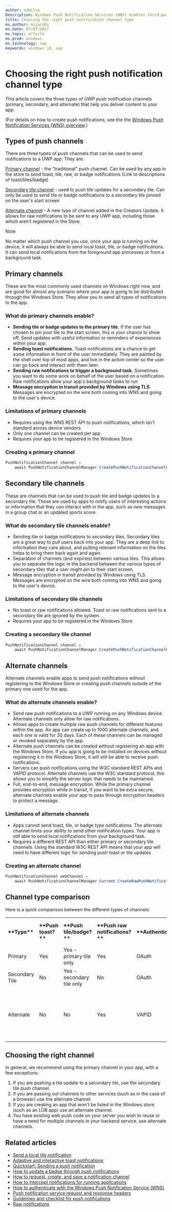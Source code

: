 ```yaml
---
author: adwilso
Description: Windows Push Notification Services (WNS) enables third-party developers to send toast, tile, badge, and raw updates from their own cloud service. There are many ways to send the notifications depending on the needs of your application
title: Choosing the right push notification channel type
ms.author: mijacobs
ms.date: 07/07/2017
ms.topic: article
ms.prod: windows
ms.technology: uwp
keywords: windows 10, uwp
---
```


# Choosing the right push notification channel type

This article covers the three types of UWP push notification channels (primary, secondary, and alternate) that help you deliver content to your app. 

(For details on how to create push notifications, see the the [Windows Push Notification Services (WNS) overview](../tiles-and-notifications-windows-push-notification-services--wns--overview.md).) 

## Types of push channels 

There are three types of push channels that can be used to send notifications to a UWP app. They are: 

[Primary channel](https://docs.microsoft.com/en-us/uwp/api/windows.networking.pushnotifications.pushnotificationchannelmanagerforuser#methods_) - the "traditional" push channel. Can be used by any app in the store to send toast, tile, raw, or badge notifications (Link to descriptions of toast/tiles/badge)

[Secondary tile channel](https://docs.microsoft.com/en-us/uwp/api/windows.networking.pushnotifications.pushnotificationchannelmanagerforuser#methods_) - used to push tile updates for a secondary tile. Can only be used to send tile or badge notifications to a secondary tile pinned on the user's start screen

[Alternate channel](https://docs.microsoft.com/en-us/uwp/api/windows.networking.pushnotifications.pushnotificationchannelmanagerforuser#methods_) - A new type of channel added in the Creators Update. It allows for raw notifications to be sent to any UWP app, including those which aren't registered in the Store. 

> [!NOTE]
> No matter which push channel you use, once your app is running on the device, it will always be able to send local toast, tile, or badge notifications. It can send local notifications from the foreground app processes or from a background task. 


## Primary channels

These are the most commonly used channels on Windows right now, and are good for almost any scenario where your app is going to be distributed through the Windows Store. They allow you to send all types of notifications to the app. 

### What do primary channels enable?

-   **Sending tile or badge updates to the primary tile.** If the user has chosen to pin your tile to the start screen, this is your chance to show off. Send updates with useful information or reminders of experiences within your app. 
-   **Sending toast notifications.** Toast notifications are a chance to get some information in front of the user immediately. They are painted by the shell over top of most apps, and live in the action center so the user can go back and interact with them later. 
-   **Sending raw notifications to trigger a background task.** Sometimes you want to do some work on behalf of the user based on a notification. Raw notifications allow your app's background tasks to run 
-   **Message encryption in transit provided by Windows using TLS.** Messages are encrypted on the wire both coming into WNS and going to the user's device.  

### Limitations of primary channels

-   Requires using the WNS REST API to push notifications, which isn't standard across device vendors. 
-   Only one channel can be created per app 
-   Requires your app to be registered in the Windows Store

### Creating a primary channel 

```csharp
PushNotificationChannel channel = 
	await PushNotificationChannelManager.CreatePushNotificationChannelForApplicationAsync();
```

## Secondary tile channels

These are channels that can be used to push tile and badge updates to a secondary tile. These are used by apps to notify users of interesting actions or information that they can interact with in the app, such as new messages in a group chat or an updated sports score. 

### What do secondary tile channels enable?

-   Sending tile or badge notifications to secondary tiles. Secondary tiles are a great way to pull users back into your app. They are a deep link to information they care about, and putting relevant information on the tiles helps to bring them back again and again.
-   Separation of channels (and expiries) between various tiles. This allows you to separate the logic in the backend between the various types of secondary tiles that a user might pin to their start screen. 
-   Message encryption in transit provided by Windows using TLS. Messages are encrypted on the wire both coming into WNS and going to the user's device.  

### Limitations of secondary tile channels

-   No toast or raw notifications allowed. Toast or raw notifications sent to a secondary tile are ignored by the system.
-   Requires your app to be registered in the Windows Store


### Creating a secondary tile channel 

```csharp
PushNotificationChannel channel = 
	await PushNotificationChannelManager.CreatePushNotificationChannelForSecondaryTileAsync(tileId);
```

## Alternate channels

Alternate channels enable apps to send push notifications without registering to the Windows Store or creating push channels outside of the primary one used for the app. 
 
### What do alternate channels enable?
-   Send raw push notifications to a UWP running on any Windows device. Alternate channels only allow for raw notifications.
-   Allows apps to create multiple raw push channels for different features within the app. An app can create up to 1000 alternate channels, and each one is valid for 30 days. Each of these channels can be managed or revoked separately by the app.
-   Alternate push channels can be created without registering an app with the Windows Store. If you app is going to be installed on devices without registering it in the Windows Store, it will still be able to receive push notifications.
-   Servers can push notifications using the W3C standard REST APIs and VAPID protocol. Alternate channels use the W3C standard protocol, this allows you to simplify the server logic that needs to be maintained.
-   Full, end-to-end, message encryption. While the primary channel provides encryption while in transit, if you want to be extra secure, alternate channels enable your app to pass through encryption headers to protect a message. 

### Limitations of alternate channels
-   Apps cannot send toast, tile, or badge type notifications. The alternate channel limits your ability to send other notification types. Your app is still able to send local notifications from your background task. 
-   Requires a different REST API than either primary or secondary tile channels. Using the standard W3C REST API means that your app will need to have different logic for sending push toast or tile updates

### Creating an alternate channel 

```csharp
PushNotificationChannel webChannel = 
	await PushNotificationChannelManager.Current.CreateRawPushNotificationChannelWithAlternateKeyForApplicationAsync(applicationServerKey, appChannelId);
```

## Channel type comparison
Here is a quick comparison between the different types of channels:

<table>

<tr class="header">
<th align="left">**Type**</th>
<th align="left">**Push toast?**</th>
<th align="left">**Push tile/badge?**</th>
<th align="left">**Push raw notifications?**</th>
<th align="left">**Authentication**</th>
<th align="left">**API**</th>
<th align="left">**Store registration required?**</th>
<th align="left">**Channels**</th>
<th align="left">**Encryption**</th>
</tr>


<tr class="odd">
<td align="left">Primary</td>
<td align="left">Yes</td>
<td align="left">Yes - primary tile only</td>
<td align="left">Yes</td>
<td align="left">OAuth</td>
<td align="left">WNS REST API</td>
<td align="left">Yes</td>
<td align="left">One per app</td>
<td align="left">In Transit</td>
</tr>
<tr class="even">
<td align="left">Secondary Tile</td>
<td align="left">No</td>
<td align="left">Yes - secondary tile only</td>
<td align="left">No</td>
<td align="left">OAuth</td>
<td align="left">WNS REST API</td>
<td align="left">Yes</td>
<td align="left">One per secondary tile</td>
<td align="left">In Transit</td>
</tr>
<tr class="odd">
<td align="left">Alternate</td>
<td align="left">No</td>
<td align="left">No</td>
<td align="left">Yes</td>
<td align="left">VAPID</td>
<td align="left">WebPush W3C Standard</td>
<td align="left">No</td>
<td align="left">1,000 per app</td>
<td align="left">In transit + end to end encryption possible with header pass through (requires app code)</td>
</tr>
</table>

## Choosing the right channel

In general, we recommend using the primary channel in your app, with a few exceptions: 

1. If you are pushing a tile update to a secondary tile, use the secondary tile push channel.
2. If you are passing out channels to other services (such as in the case of a browser) use the alternate channel.
3. If you are creating an app that won't be listed in the Windows store (such as an LOB app) use an alternate channel.
4. You have existing web push code on your server you wish to reuse or have a need for multiple channels in your backend service, use alternate channels.

## Related articles

* [Send a local tile notification](../tiles-and-notifications-sending-a-local-tile-notification.md)
* [Adaptive and interactive toast notifications](../tiles-and-notifications-adaptive-interactive-toasts.md)
* [Quickstart: Sending a push notification](https://msdn.microsoft.com/library/windows/apps/xaml/hh868252)
* [How to update a badge through push notifications](https://msdn.microsoft.com/library/windows/apps/hh465450)
* [How to request, create, and save a notification channel](https://msdn.microsoft.com/library/windows/apps/hh465412)
* [How to intercept notifications for running applications](https://msdn.microsoft.com/library/windows/apps/hh465450)
* [How to authenticate with the Windows Push Notification Service (WNS)](https://msdn.microsoft.com/library/windows/apps/hh465407)
* [Push notification service request and response headers](https://msdn.microsoft.com/library/windows/apps/hh465435)
* [Guidelines and checklist for push notifications](https://msdn.microsoft.com/library/windows/apps/hh761462)
* [Raw notifications](https://msdn.microsoft.com/library/windows/apps/hh761488)
